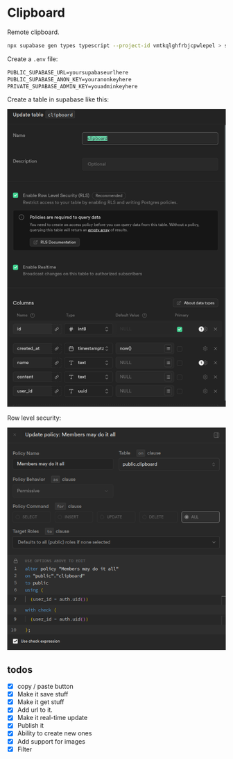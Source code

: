 # Clipboard

Remote clipboard.

```bash
npx supabase gen types typescript --project-id vmtkqlghfrbjcpwlepel > src/lib/database.types.ts
```

Create a `.env` file:

```
PUBLIC_SUPABASE_URL=yoursupabaseurlhere
PUBLIC_SUPABASE_ANON_KEY=youranonkeyhere
PRIVATE_SUPABASE_ADMIN_KEY=youadminkeyhere
```

Create a table in supabase like this:

![Table layout](https://github.com/c00/clippy/blob/main/static/table.png?raw=true)

Row level security:

![Row Level Security Policy](https://github.com/c00/clippy/blob/main/static/rls.png?raw=true)

## todos

- [x] copy / paste button
- [x] Make it save stuff
- [x] Make it get stuff
- [x] Add url to it.
- [x] Make it real-time update
- [x] Publish it
- [x] Ability to create new ones
- [x] Add support for images
- [x] Filter
